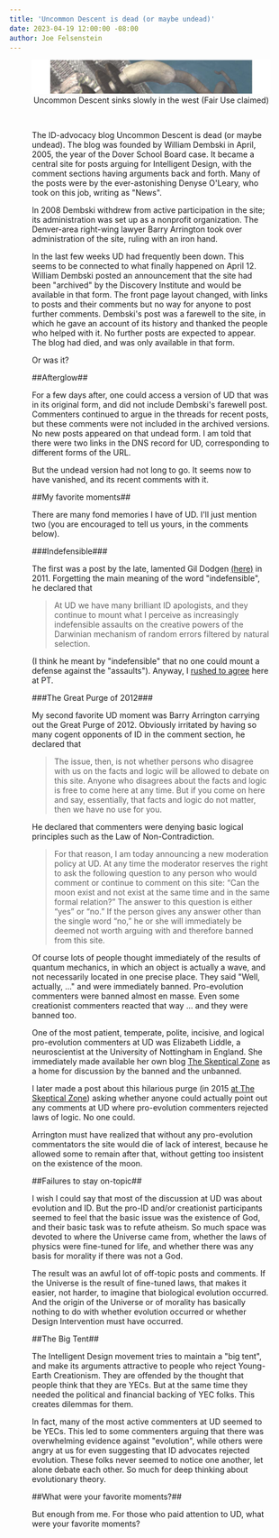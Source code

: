 ```yaml
---
title: 'Uncommon Descent is dead (or maybe undead)'
date: 2023-04-19 12:00:00 -08:00
author: Joe Felsenstein
---
```


<figure><img src="/uploads/2023/undead.png" alt="part of UD logo"/><figcaption><div align="center">Uncommon Descent sinks slowly in the west (Fair Use claimed)</div></figcaption>

&nbsp;

The ID-advocacy blog Uncommon Descent is dead (or maybe undead).  The blog was founded by 
William Dembski in April, 2005, the year of the Dover School Board case.  It became a central 
site for posts arguing for Intelligent Design, with the comment sections having arguments 
back and forth.  Many of the posts were by the ever-astonishing Denyse O'Leary, who took on this job, writing as "News".

In 2008 Dembski withdrew from active participation in the site; its administration was
set up as a nonprofit organization. The Denver-area right-wing lawyer Barry Arrington 
took over administration of the site, ruling with an iron hand.

In the last few weeks UD had frequently been down.  This seems to be connected to what finally happened on April 12.  William Dembski posted an announcement that the site had been "archived" by the 
Discovery Institute and would be available in that form.  The front page layout changed, 
with links to posts and their comments but no way for anyone to post further comments.  Dembski's post was a farewell to the site, in which he gave an account of its history and thanked 
the people who helped with it.  No further posts are expected to appear. 
The blog had died, and was only available in that form.  

Or was it?

<!--comment-->

##Afterglow##

For a few days after, one could access a version of UD that was in its original form, and 
did not include Dembski's farewell post.  Commenters continued to argue in the threads 
for recent posts, but these comments were not included in the archived versions.  No new 
posts appeared on that undead form.  I am told that there were two links in the DNS record 
for UD, corresponding to different forms of the URL.

But the undead version had not long to go.  It seems now to have vanished, and its recent 
comments with it.

##My favorite moments##

There are many fond memories I have of UD.  I'll just mention two (you are encouraged to 
tell us yours, in the comments below).

###Indefensible###

The first was a post by the late, lamented Gil Dodgen [(here)](http://www.uncommondescent.com/intelligent-design/at-some-point-the-obvious-becomes-transparently-obvious-or-recognizing-the-forrest-with-alls-its-barbs-through-the-trees/) in 2011.  Forgetting the main meaning of the word "indefensible", he declared that

> At UD we have many brilliant ID apologists, and they continue to mount what I perceive as increasingly indefensible assaults on the creative powers of the Darwinian mechanism of random errors filtered by natural selection.

(I think he meant by "indefensible" that no one could mount a defense against the "assaults").  Anyway, I [rushed to agree](http://pandasthumb.org/archives/2011/06/total-agreement.html) here at PT.

###The Great Purge of 2012###

My second favorite UD moment was Barry Arrington carrying out the Great Purge of 2012.  Obviously 
irritated by having so many cogent opponents of ID in the comment section, he declared that 

> The issue, then, is not whether persons who disagree with us on the facts and logic will be allowed to debate on this site. Anyone who disagrees about the facts and logic is free to come here at any time. But if you come on here and say, essentially, that facts and logic do not matter, then we have no use for you.

He declared that commenters were denying basic logical principles such as the Law of Non-Contradiction.

> For that reason, I am today announcing a new moderation policy at UD. At any time the moderator reserves the right to ask the following question to any person who would comment or continue to comment on this site: “Can the moon exist and not exist at the same time and in the same formal relation?” The answer to this question is either “yes” or “no.” If the person gives any answer other than the single word “no,” he or she will immediately be deemed not worth arguing with and therefore banned from this site.

Of course lots of people thought immediately of the results of quantum mechanics, in which 
an object is actually a wave, and not necessarily located in one precise place.  They said "Well, 
actually, ..." and were immediately banned.  Pro-evolution commenters were banned almost 
en masse.  Even some creationist commenters reacted that way ... and they were banned too.

One of the most patient, temperate, polite, incisive, and logical pro-evolution commenters at UD was 
Elizabeth Liddle, a neuroscientist at the University of Nottingham in England.  She 
immediately made available her own blog [The Skeptical Zone](https://thesketicalzone.org) as 
a home for discussion by the banned and the unbanned.

I later made a post about this hilarious purge (in 2015 [at The Skeptical Zone](http://theskepticalzone.com/wp/was-denial-of-the-laws-of-thought-a-myth/)) asking whether 
anyone could actually point out any comments at UD where pro-evolution commenters rejected laws of logic.  No 
one could.

Arrington must have realized that without any pro-evolution commentators the site would 
die of lack of interest, because he allowed some to remain after that, without 
getting too insistent on the existence of the moon.


##Failures to stay on-topic##

I wish I could say that most of the discussion at UD was about evolution 
and ID.  But the pro-ID and/or creationist participants seemed to feel 
that the basic issue was the existence of God, and their basic task was 
to refute atheism.  So much space was devoted to where the Universe 
came from, whether the laws of physics were fine-tuned for life, and 
whether there was any basis for morality if there was not a God.

The result was an awful lot of off-topic posts and comments.  If the 
Universe is the result of fine-tuned laws, that makes it easier, 
not harder, to imagine that biological evolution occurred.  And the 
origin of the Universe or of morality has basically nothing to do 
with whether evolution occurred or whether Design Intervention must 
have occurred.

##The Big Tent##

The Intelligent Design movement tries to maintain a "big tent", 
and make its arguments attractive to people who reject 
Young-Earth Creationism.  They are offended by the thought that 
people think that they are YECs.  But at the same time they 
needed the political and financial backing of YEC folks. This 
creates dilemmas for them.

In fact, many of the most active commenters at UD seemed to 
be YECs. This led to some commenters arguing that there 
was overwhelming evidence against "evolution", while others 
were angry at us for even suggesting that ID advocates 
rejected evolution.  These folks never seemed to notice one 
another, let alone debate each other.  So much for deep thinking 
about evolutionary theory.

##What were your favorite moments?##

But enough from me.  For those who paid attention to UD, what were 
your favorite moments?

